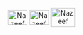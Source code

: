 <p align="center">
    <a href="https://www.linkedin.com/in/nazeef-hasan-khan/" target="blank"><img align="center" src="https://raw.githubusercontent.com/rahuldkjain/github-profile-readme-generator/master/src/images/icons/Social/linked-in-alt.svg" alt="Nazeef" height="30" width="40" /></a>
    <a href="https://discordapp.com/users/593390384785391637" target="blank"><img align="center" src="https://raw.githubusercontent.com/rahuldkjain/github-profile-readme-generator/master/src/images/icons/Social/discord.svg" alt="Nazeef" height="30" width="40" /></a>
    <a href="https://discordapp.com/users/593390384785391637" target="blank"><img align="center" src="https://raw.githubusercontent.com/rahuldkjain/github-profile-readme-generator/master/src/images/icons/Social/discord.svg" alt="Nazeef" height="40" width="50" /></a>
</p>
